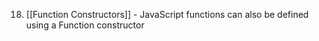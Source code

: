18. [[Function Constructors]] - JavaScript functions can also be defined using a Function constructor